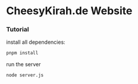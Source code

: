 # CheesyKirah.de Website

### Tutorial

install all dependencies:

  ```bash
  pnpm install
  ```

run the server

  ```bash
  node server.js
  ```
